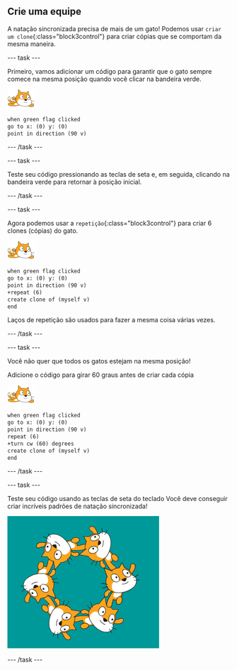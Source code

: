 ## Crie uma equipe

A natação sincronizada precisa de mais de um gato! Podemos usar `criar um clone`{:class="block3control"} para criar cópias que se comportam da mesma maneira.

--- task ---

Primeiro, vamos adicionar um código para garantir que o gato sempre comece na mesma posição quando você clicar na bandeira verde.

![Gato nadador](images/swimmer-sprite.png)

```blocks3
when green flag clicked
go to x: (0) y: (0)
point in direction (90 v)
```

--- /task ---

--- task ---

Teste seu código pressionando as teclas de seta e, em seguida, clicando na bandeira verde para retornar à posição inicial.

--- /task ---

--- task ---

Agora podemos usar a `repetição`{:class="block3control"} para criar 6 clones (cópias) do gato.

![Gato nadador](images/swimmer-sprite.png)

```blocks3
when green flag clicked
go to x: (0) y: (0)
point in direction (90 v)
+repeat (6)
create clone of (myself v)
end
```

Laços de repetição são usados para fazer a mesma coisa várias vezes.

--- /task ---

--- task ---

Você não quer que todos os gatos estejam na mesma posição!

Adicione o código para girar 60 graus antes de criar cada cópia

![Gato nadador](images/swimmer-sprite.png)

```blocks3
when green flag clicked
go to x: (0) y: (0)
point in direction (90 v)
repeat (6)
+turn cw (60) degrees
create clone of (myself v)
end
```

--- /task ---

--- task ---

 Teste seu código usando as teclas de seta do teclado Você deve conseguir criar incríveis padrões de natação sincronizada!

![6 gatos, todos em diferentes posições e rotações](images/swim-test-clones.png)

--- /task ---
